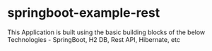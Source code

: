 # springboot-example-rest
This Application is built using the basic building blocks of the below Technologies - SpringBoot, H2 DB, Rest API, Hibernate, etc
